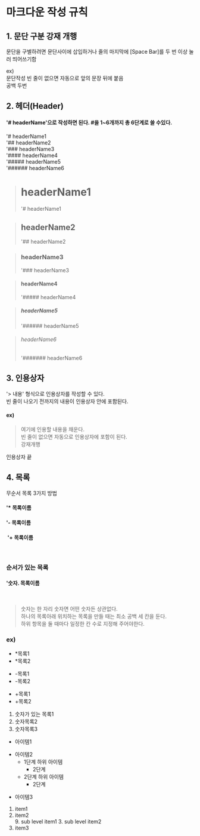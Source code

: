 # 마크다운 작성 규칙  
  
## 1. 문단 구분 강재 개행  
 문단을 구별하려면 문단사이에 삽입하거나 줄의 마지막에 [Space Bar]를 두 번 이상 눌러 띄어쓰기함
   
   ex)  
   문단작성
   빈 줄이 없으면 자동으로 앞의 문장 뒤에 붙음  
   공백 두번
    
## 2. 헤더(Header)
#### '# headerName'으로 작성하면 된다. #을 1~6개까지 총 6단계로 쓸 수있다.
'# headerName1  
'## headerName2  
'### headerName3  
'#### headerName4  
'##### headerName5  
'###### headerName6

> # headerName1
>'# headerName1  
 
> ## headerName2
> '## headerName2 
  
> ### headerName3
> '### headerName3
  
> #### headerName4
> '##### headerName4

> ##### headerName5
> '###### headerName5  
 
> ###### headerName6
> '####### headerName6 
  
  
## 3. 인용상자  
'> 내용' 형식으로 인용상자를 작성할 수 있다.  
빈 줄이 나오기 전까지의 내용이 인용상자 안에 포함된다.  

#### ex)
> 여기에 인용할 내용을 채운다.  
빈 줄이 없으면 자동으로 인용상자에 포함이 된다.  
강재개행 

인용상자 끝

## 4. 목록  
무순서 목록 3가지 방법  
####  '* 목록이름  
####  '- 목록이름  
####  '+ 목록이름  
  
### 순서가 있는 목록  
#### '숫자. 목록이름
  
> 숫자는 한 자리 숫자면 어떤 숫자든 상관없다.  
하나의 목록아래 위치하는 목록을 만들 때는 최소 공백 세 칸을 둔다.  
하위 항목을 둘 때마다 일정한 칸 수로 지정해 주어야한다. 

### ex) 
* *목록1
* *목록2  

- -목록1
- -목록2  

+ +목록1
+ +목록2  

1. 숫자가 있는 목록1  
2. 숫자목록2
3. 숫자목록3  

  
- 아이템1
+ 아이템2
  - 1단계 하위 아이템
    * 2단계  
  - 2단계 하위 아이템  
    * 2단계
* 아이템3

1. item1
3. item2  
   9. sub level item1
     3. sub level item2
9. item3

